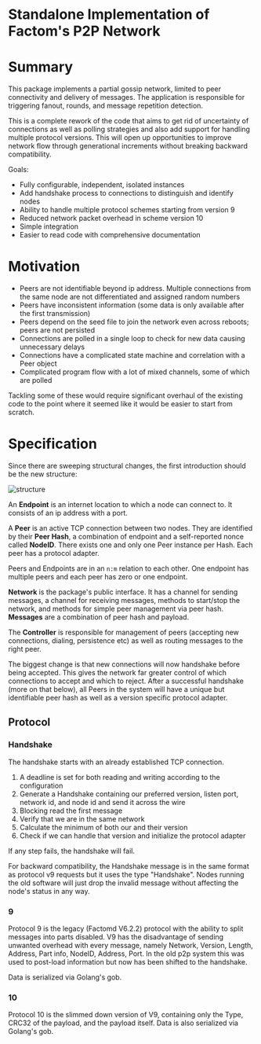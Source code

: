 # Standalone Implementation of Factom's P2P Network

# Summary
This package implements a partial gossip network, limited to peer connectivity and delivery of messages. The application is responsible for triggering fanout, rounds, and message repetition detection. 

This is a complete rework of the code that aims to get rid of uncertainty of connections as well as polling strategies and also add support for handling multiple protocol versions. This will open up opportunities to improve network flow through generational increments without breaking backward compatibility.

Goals:
* Fully configurable, independent, isolated instances
* Add handshake process to connections to distinguish and identify nodes
* Ability to handle multiple protocol schemes starting from version 9
* Reduced network packet overhead in scheme version 10
* Simple integration
* Easier to read code with comprehensive documentation

# Motivation

* Peers are not identifiable beyond ip address. Multiple connections from the same node are not differentiated and assigned random numbers
* Peers have inconsistent information (some data is only available after the first transmission)
* Peers depend on the seed file to join the network even across reboots; peers are not persisted
* Connections are polled in a single loop to check for new data causing unnecessary delays
* Connections have a complicated state machine and correlation with a Peer object
* Complicated program flow with a lot of mixed channels, some of which are polled

Tackling some of these would require significant overhaul of the existing code to the point where it seemed like it would be easier to start from scratch. 


# Specification

Since there are sweeping structural changes, the first introduction should be the new structure:

![structure](https://i.imgur.com/dflR0uj.png)

An **Endpoint** is an internet location to which a node can connect to. It consists of an ip address with a port.

A **Peer** is an active TCP connection between two nodes. They are identified by their **Peer Hash**, a combination of endpoint and a self-reported nonce called **NodeID**. There exists one and only one Peer instance per Hash. Each peer has a protocol adapter.

Peers and Endpoints are in an `n:m` relation to each other. One endpoint has multiple peers and each peer has zero or one endpoint.

**Network** is the package's public interface. It has a channel for sending messages, a channel for receiving messages, methods to start/stop the network, and methods for simple peer management via peer hash. **Messages** are a combination of peer hash and payload.

The **Controller** is responsible for management of peers (accepting new connections, dialing, persistence etc) as well as routing messages to the right peer. 

The biggest change is that new connections will now handshake before being accepted. This gives the network far greater control of which connections to accept and which to reject. After a successful handshake (more on that below), all Peers in the system will have a unique but identifiable peer hash as well as a version specific protocol adapter. 

## Protocol

### Handshake

The handshake starts with an already established TCP connection.

1. A deadline is set for both reading and writing according to the configuration
2. Generate a Handshake containing our preferred version, listen port, network id, and node id and send it across the wire
3. Blocking read the first message
4. Verify that we are in the same network
5. Calculate the minimum of both our and their version
6. Check if we can handle that version and initialize the protocol adapter

If any step fails, the handshake will fail. 

For backward compatibility, the Handshake message is in the same format as protocol v9 requests but it uses the type "Handshake". Nodes running the old software will just drop the invalid message without affecting the node's status in any way.

### 9

Protocol 9 is the legacy (Factomd V6.2.2) protocol with the ability to split messages into parts disabled. V9 has the disadvantage of sending unwanted overhead with every message, namely Network, Version, Length, Address, Part info, NodeID, Address, Port. In the old p2p system this was used to post-load information but now has been shifted to the handshake.

Data is serialized via Golang's gob.

### 10

Protocol 10 is the slimmed down version of V9, containing only the Type, CRC32 of the payload, and the payload itself. Data is also serialized via Golang's gob.
